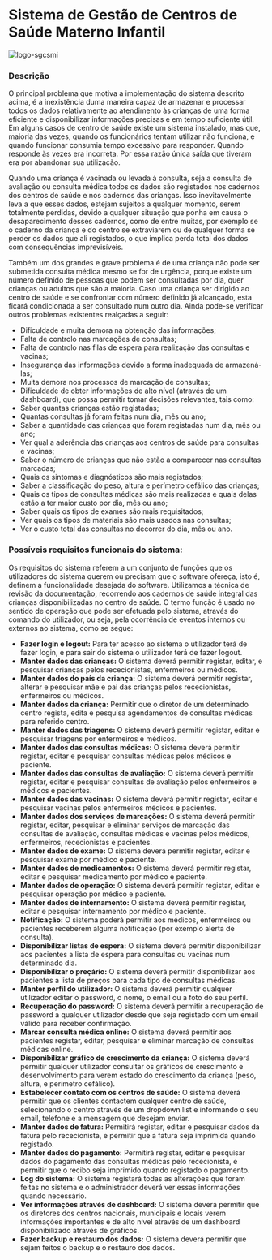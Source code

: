 # Sistema de Gestão de Centros de Saúde Materno Infantil

![logo-sgcsmi](https://user-images.githubusercontent.com/49438293/133143823-39280255-ba13-46b4-bb48-76e883aa139c.png)

<h3> Descrição </h3>
O principal problema que motiva a implementação do sistema descrito acima, é a inexistência duma maneira capaz de armazenar e processar todos os dados relativamente ao atendimento às crianças de uma forma eficiente e disponibilizar informações precisas e em tempo suficiente útil. Em alguns casos de centro de saúde existe um sistema instalado, mas que, maioria das vezes, quando os funcionários tentam utilizar não funciona, e quando funcionar consumia tempo excessivo para responder. Quando responde às vezes era incorreta. Por essa razão única saída que tiveram era por abandonar sua utilização. 

Quando uma criança é vacinada ou levada á consulta, seja a consulta de avaliação ou consulta médica todos os dados são registados nos cadernos dos centros de saúde e nos cadernos das crianças. Isso inevitavelmente leva a que esses dados, estejam sujeitos a qualquer momento, serem totalmente perdidas, devido a qualquer situação que ponha em causa o desaparecimento desses cadernos, como de entre muitas, por exemplo se o caderno da criança e do centro se extraviarem ou de qualquer forma se perder os dados que ali registados, o que implica perda total dos dados com consequências imprevisíveis. 

Também um dos grandes e grave problema é de uma criança não pode ser submetida consulta médica mesmo se for de urgência, porque existe um número definido de pessoas que podem ser consultadas por dia, quer crianças ou adultos que são a maioria. Caso uma criança ser dirigido ao centro de saúde e se confrontar com número definido já alcançado, esta ficará condicionada a ser consultado num outro dia. 
Ainda pode-se verificar outros problemas existentes realçadas a seguir: 
-	Dificuldade e muita demora na obtenção das informações; 
-	Falta de controlo nas marcações de consultas; 
-	Falta de controlo nas filas de espera para realização das consultas e vacinas; 
-	Insegurança das informações devido a forma inadequada de armazená-las; 
-	Muita demora nos processos de marcação de consultas; 
-	Dificuldade de obter informações de alto nível (através de um dashboard), que possa permitir tomar decisões relevantes, tais como: 
  -	Saber quantas crianças estão registadas; 
  -	Quantas consultas já foram feitas num dia, mês ou ano; 
  -	Saber a quantidade das crianças que foram registadas num dia, mês ou ano; 
  -	Ver qual a aderência das crianças aos centros de saúde para consultas e vacinas; 
  -	Saber o número de crianças que não estão a comparecer nas consultas marcadas;   
  -	Quais os sintomas e diagnósticos são mais registados; 
  -	Saber a classificação do peso, altura e perímetro cefálico das crianças; 
  -	Quais os tipos de consultas médicas são mais realizadas e quais delas estão a ter maior custo por dia, mês ou ano; 
  -	Saber quais os tipos de exames são mais requisitados; 
  -	Ver quais os tipos de materiais são mais usados nas consultas; 
  -	Ver o custo total das consultas no decorrer do dia, mês ou ano. 


<h3> Possíveis requisitos funcionais do sistema: </h3>
Os requisitos do sistema referem a um conjunto de funções que os utilizadores do sistema querem ou precisam que o software ofereça, isto é, definem a funcionalidade desejada do software. Utilizamos a técnica de revisão da documentação, recorrendo aos cadernos de saúde integral das crianças disponibilizadas no centro de saúde. O termo função é usado no sentido de operação que pode ser efetuada pelo sistema, através do comando do utilizador, ou seja, pela ocorrência de eventos internos ou externos ao sistema, como se segue: 

-	<b>Fazer login e logout:</b> Para ter acesso ao sistema o utilizador terá de fazer login, e para sair do sistema o utilizador terá de fazer logout. 
-	<b>Manter dados das crianças:</b> O sistema deverá permitir registar, editar, e pesquisar crianças pelos rececionistas, enfermeiros ou médicos. 
-	<b>Manter dados do país da criança:</b> O sistema deverá permitir registar, alterar e pesquisar mãe e pai das crianças pelos rececionistas, enfermeiros ou médicos. 
-	<b>Manter dados da criança:</b> Permitir que o diretor de um determinado centro regista, edita e pesquisa agendamentos de consultas médicas para referido centro. 
-	<b>Manter dados das triagens:</b> O sistema deverá permitir registar, editar e pesquisar triagens por enfermeiros e médicos. 
-	<b>Manter dados das consultas médicas:</b> O sistema deverá permitir registar, editar e pesquisar consultas médicas pelos médicos e paciente. 
-	<b>Manter dados das consultas de avaliação:</b> O sistema deverá permitir registar, editar e pesquisar consultas de avaliação pelos enfermeiros e médicos e pacientes.  
-	<b>Manter dados das vacinas:</b> O sistema deverá permitir registar, editar e pesquisar vacinas pelos enfermeiros médicos e pacientes.  
-	<b>Manter dados dos serviços de marcações:</b> O sistema deverá permitir registar, editar, pesquisar e eliminar serviços de marcação das consultas de avaliação, consultas médicas e vacinas pelos médicos, enfermeiros, rececionistas e pacientes. 
-	<b>Manter dados de exame:</b> O sistema deverá permitir registar, editar e pesquisar exame por médico e paciente.  
-	<b>Manter dados de medicamentos:</b> O sistema deverá permitir registar, editar e pesquisar medicamento por médico e paciente. 
-	<b>Manter dados de operação:</b> O sistema deverá permitir registar, editar e pesquisar operação por médico e paciente.  
-	<b>Manter dados de internamento:</b> O sistema deverá permitir registar, editar e pesquisar internamento por médico e paciente.  
-	<b>Notificação:</b> O sistema poderá permitir aos médicos, enfermeiros ou pacientes receberem alguma notificação (por exemplo alerta de consulta).  
-	<b>Disponibilizar listas de espera:</b> O sistema deverá permitir disponibilizar aos pacientes a lista de espera para consultas ou vacinas num determinado dia. 
-	<b>Disponibilizar o preçário:</b> O sistema deverá permitir disponibilizar aos pacientes a lista de preços para cada tipo de consultas médicas.  
-	<b>Manter perfil do utilizador:</b> O sistema deverá permitir qualquer utilizador editar o password, o nome, o email ou a foto do seu perfil. 
-	<b>Recuperação do password:</b> O sistema deverá permitir a recuperação de password a qualquer utilizador desde que seja registado com um email válido para receber confirmação.   
-	<b>Marcar consulta médica online:</b> O sistema deverá permitir aos pacientes registar, editar, pesquisar e eliminar marcação de consultas médicas online.  
-	<b>Disponibilizar gráfico de crescimento da criança:</b> O sistema deverá permitir qualquer utilizador consultar os gráficos de crescimento e desenvolvimento para verem estado do crescimento da criança (peso, altura, e perímetro cefálico).  
-	<b>Estabelecer contato com os centros de saúde:</b> O sistema deverá permitir que os clientes contactem qualquer centro de saúde, selecionando o centro através de um dropdown list e informando o seu email, telefone e a mensagem que desejam enviar. 
-	<b>Manter dados de fatura:</b> Permitirá registar, editar e pesquisar dados da fatura pelo rececionista, e permitir que a fatura seja imprimida quando registado. 
-	<b>Manter dados do pagamento:</b> Permitirá registar, editar e pesquisar dados do pagamento das consultas médicas pelo rececionista, e permitir que o recibo seja imprimido quando registado o pagamento. 
-	<b>Log do sistema:</b> O sistema registará todas as alterações que foram feitas no sistema e o administrador deverá ver essas informações quando necessário.  
-	<b>Ver informações através de dashboard:</b> O sistema deverá permitir que os diretores dos centros nacionais, municipais e locais verem informações importantes e de alto nível através de um dashboard disponibilizado através de gráficos.  
-	<b>Fazer backup e restauro dos dados:</b> O sistema deverá permitir que sejam feitos o backup e o restauro dos dados.  
